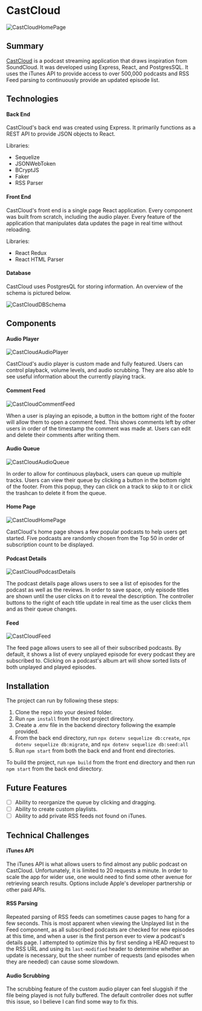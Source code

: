 # CastCloud

![CastCloudHomePage](https://i.imgur.com/7IEmDy3.png)

## Summary

[CastCloud](https://cast-cloud-js.herokuapp.com) is a podcast streaming application that draws inspiration from SoundCloud. It was developed using Express, React, and PostgresSQL. It uses the iTunes API to provide access to over 500,000 podcasts and RSS Feed parsing to continuously provide an updated episode list.

## Technologies

#### Back End
CastCloud's back end was created using Express. It primarily functions as a REST API to provide JSON objects to React.

Libraries:
- Sequelize
- JSONWebToken
- BCryptJS
- Faker
- RSS Parser


#### Front End
CastCloud's front end is a single page React application. Every component was built from scratch, including the audio player. Every feature of the application that manipulates data updates the page in real time without reloading.

Libraries:
- React Redux
- React HTML Parser

#### Database

CastCloud uses PostgresQL for storing information. An overview of the schema is pictured below.

![CastCloudDBSchema](https://i.imgur.com/AEIgRtp.png)

## Components

#### Audio Player

![CastCloudAudioPlayer](https://i.imgur.com/EMdJ9Pq.png)

CastCloud's audio player is custom made and fully featured. Users can control playback, volume levels, and audio scrubbing. They are also able to see useful information about the currently playing track.

#### Comment Feed

![CastCloudCommentFeed](https://i.imgur.com/bFeGDK6.png)

When a user is playing an episode, a button in the bottom right of the footer will allow them to open a comment feed. This shows comments left by other users in order of the timestamp the comment was made at. Users can edit and delete their comments after writing them.

#### Audio Queue

![CastCloudAudioQueue](https://i.imgur.com/BEr1eJo.png)

In order to allow for continuous playback, users can queue up multiple tracks. Users can view their queue by clicking a button in the bottom right of the footer. From this popup, they can click on a track to skip to it or click the trashcan to delete it from the queue.

#### Home Page

![CastCloudHomePage](https://i.imgur.com/QReSgJ0.png)

CastCloud's home page shows a few popular podcasts to help users get started. Five podcasts are randomly chosen from the Top 50 in order of subscription count to be displayed.

#### Podcast Details

![CastCloudPodcastDetails](https://i.imgur.com/7W1KUbd.png)

The podcast details page allows users to see a list of episodes for the podcast as well as the reviews. In order to save space, only episode titles are shown until the user clicks on it to reveal the description. The controller buttons to the right of each title update in real time as the user clicks them and as their queue changes.

#### Feed

![CastCloudFeed](https://i.imgur.com/NPJ5ric.png)

The feed page allows users to see all of their subscribed podcasts. By default, it shows a list of every unplayed episode for every podcast they are subscribed to. Clicking on a podcast's album art will show sorted lists of both unplayed and played episodes.

## Installation

The project can run by following these steps:
1. Clone the repo into your desired folder.
2. Run `npm install` from the root project directory.
3. Create a .env file in the backend directory following the example provided.
4. From the back end directory, run `npx dotenv sequelize db:create`, `npx dotenv sequelize db:migrate`, and `npx dotenv sequelize db:seed:all`
5. Run `npm start` from both the back end and front end directories.

To build the project, run `npm build` from the front end directory and then run `npm start` from the back end directory.

## Future Features

- [ ] Ability to reorganize the queue by clicking and dragging.
- [ ] Ability to create custom playlists.
- [ ] Ability to add private RSS feeds not found on iTunes.

## Technical Challenges

#### iTunes API

The iTunes API is what allows users to find almost any public podcast on CastCloud. Unfortunately, it is limited to 20 requests a minute. In order to scale the app for wider use, one would need to find some other avenue for retrieving search results. Options include Apple's developer partnership or other paid APIs.

#### RSS Parsing

Repeated parsing of RSS feeds can sometimes cause pages to hang for a few seconds. This is most apparent when viewing the Unplayed list in the Feed component, as all subscribed podcasts are checked for new episodes at this time, and when a user is the first person ever to view a podcast's details page. I attempted to optimize this by first sending a HEAD request to the RSS URL and using its `last-modified` header to determine whether an update is necessary, but the sheer number of requests (and episodes when they are needed) can cause some slowdown.

#### Audio Scrubbing

The scrubbing feature of the custom audio player can feel sluggish if the file being played is not fully buffered. The default controller does not suffer this issue, so I believe I can find some way to fix this.